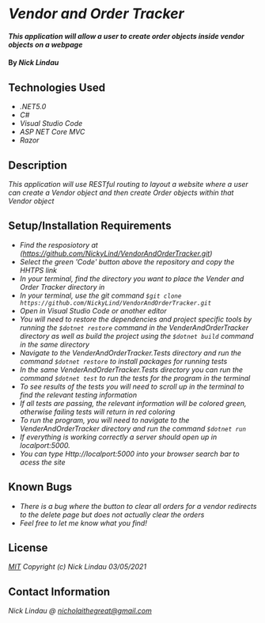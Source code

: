 # _Vendor and Order Tracker_

#### _This application will allow a user to create order objects inside vendor objects on a webpage_

#### By _**Nick Lindau**_

## Technologies Used

* _.NET5.0_
* _C#_
* _Visual Studio Code_
* _ASP NET Core MVC_
* _Razor_

## Description

_This application will use RESTful routing to layout a website where a user can create a Vendor object and then create Order objects within that Vendor object_

## Setup/Installation Requirements

* _Find the resposiotory at (https://github.com/NickyLind/VendorAndOrderTracker.git)_
* _Select the green 'Code' button above the repository and copy the HHTPS link_
* _In your terminal, find the directory you want to place the Vender and Order Tracker directory in_
* _In your terminal, use the git command `$git clone https://github.com/NickyLind/VendorAndOrderTracker.git`_
* _Open in Visual Studio Code or another editor_
* _You will need to restore the dependencies and project specific tools by running the `$dotnet restore` command in the VenderAndOrderTracker directory as well as build the project using the `$dotnet build` command in the same directory_
* _Navigate to the VenderAndOrderTracker.Tests directory and run the command `$dotnet restore` to install packages for running tests_
* _In the same VenderAndOrderTracker.Tests directory you can run the command `$dotnet test` to run the tests for the program in the terminal_
* _To see results of the tests you will need to scroll up in the terminal to find the relevant testing information_
* _If all tests are passing, the relevant information will be colored green, otherwise failing tests will return in red coloring_
* _To run the program, you will need to navigate to the VenderAndOrderTracker directory and run the command `$dotnet run`_
* _If everything is working correctly a server should open up in localport:5000._
* _You can type Http://localport:5000 into your browser search bar to acess the site_

## Known Bugs

* _There is a bug where the button to clear all orders for a vendor redirects to the delete page but does not actually clear the orders_
* _Feel free to let me know what you find!_

## License

_[MIT](https://choosealicense.com/licenses/mit/)_
 _Copyright (c) Nick Lindau 03/05/2021_

## Contact Information

_Nick Lindau @ <nicholaithegreat@gmail.com>_
